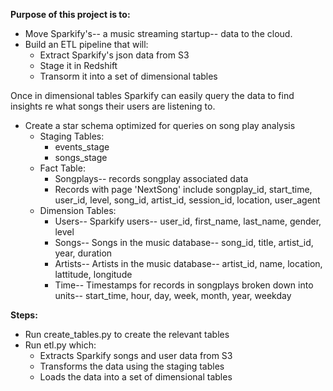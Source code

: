 **Purpose of this project is to:**

* Move Sparkify's-- a music streaming startup-- data to the cloud. 
* Build an ETL pipeline that will:
    * Extract Sparkify's json data from S3
    * Stage it in Redshift
    * Transorm it into a set of dimensional tables 
 
 Once in dimensional tables Sparkify can easily query the data to find insights re what songs their users are listening to. 
 
 * Create a star schema optimized for queries on song play analysis
     * Staging Tables:
         * events_stage
         * songs_stage
     * Fact Table:
         * Songplays-- records songplay associated data
         * Records with page 'NextSong' include songplay_id, start_time, user_id, level, song_id, artist_id, session_id, location, user_agent
     * Dimension Tables:
         * Users-- Sparkify users-- user_id, first_name, last_name, gender, level
         * Songs-- Songs in the music database-- song_id, title, artist_id, year, duration
         * Artists-- Artists in the music database-- artist_id, name, location, lattitude, longitude
         * Time-- Timestamps for records in songplays broken down into units-- start_time, hour, day, week, month, year, weekday
         
 **Steps:**
 
 * Run create_tables.py to create the relevant tables
 * Run etl.py which:
     * Extracts Sparkify songs and user data from S3
     * Transforms the data using the staging tables
     * Loads the data into a set of dimensional tables

